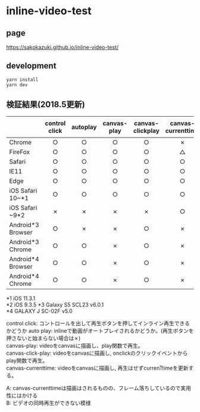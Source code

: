 # inline-video-test

## page
https://sakokazuki.github.io/inline-video-test/

## development

`yarn install`  
`yarn dev`  

## 検証結果(2018.5更新)


|                   | control click | autoplay | canvas-play | canvas-clickplay | canvas-currenttime | 注釈 |
|:------------------|:-------------:|:--------:|:-----------:|:----------------:|:------------------:|:----:|
|Chrome             | ○ | ○ | ○ | ○ | ✗ | - |
|FireFox            | ○ | ○ | ○ | ○ | △ | A |
|Safari             | ○ | ○ | ○ | ○ | ○ | - |
|IE11               | ○ | ○ | ○ | ○ | ○ | - |
|Edge               | ○ | ○ | ○ | ○ | ○ | - |
|iOS Safari 10~*1   | ○ | ○ | ○ | ○ | ○ | - |
|iOS Safari ~9*2    | ✗ | ✗ | ✗ | ✗ | ○ | - |
|Android*3 Browser  | ○ | ✗ | ✗ | ○ | ✗ | B |
|Android*3 Chrome   | ○ | ○ | ✗ | ○ | ✗ | - |
|Android*4 Browser  | ○ | ○ | ✗ | ○ | ✗ | B |
|Android*4 Chrome   | ○ | ○ | ✗ | ○ | ✗ | - |


\*1 iOS 11.3.1  
\*2 iOS 9.3.5 
\*3 Galaxy S5 SCL23 v6.0.1  
\*4 GALAXY J SC-02F v5.0   

control click: コントロールを出して再生ボタンを押してインライン再生できるかどうか 
auto play: inlineで動画がオートプレイされるかどうか。(再生ボタンを押さないと始まらない場合は✗)  
canvas-play: videoをcanvasに描画し、play関数で再生。  
canvas-click-play: videoをcanvasに描画し, onclickのクリックイベントからplay関数で再生。  
canvas-currenttime: videoをcanvasに描画し, 再生はせずcurrenTtimeを更新する。  

A: canvas-currenttimeは描画はされるものの、フレーム落ちしているので実用性にはかける  
B: ビデオの同時再生ができない模様
